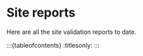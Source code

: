 # Site reports

Here are all the site validation reports to date.

:::{tableofcontents}
:titlesonly:
:::
